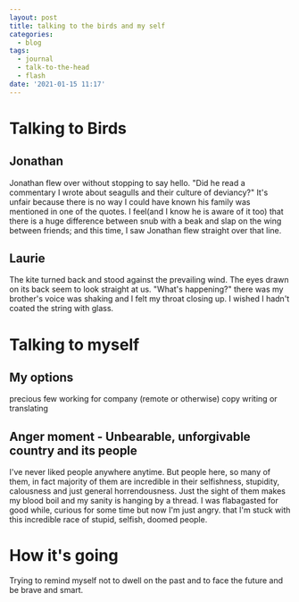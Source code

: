 ```yaml
---
layout: post
title: talking to the birds and my self
categories:
  - blog
tags:
  - journal
  - talk-to-the-head
  - flash
date: '2021-01-15 11:17'
---
```


# Talking to Birds

## Jonathan

  Jonathan flew over without stopping to say hello.
  "Did he read a commentary I wrote about seagulls and their culture of deviancy?"
  It's unfair because there is no way I could have known his family was mentioned in one of the quotes.
  I feel(and I know he is aware of it too) that there is a huge difference between snub with a beak and slap on the wing between friends; and this time, I saw Jonathan flew straight over that line.


## Laurie

The kite turned back and stood against the prevailing wind. The eyes drawn on its back seem to look straight at us. "What's happening?" there was my brother's voice was shaking and I felt my throat closing up. I wished I hadn't coated the string with glass.

# Talking to myself

## My options

precious few
working for company (remote or otherwise)
copy writing or translating

## Anger moment - Unbearable, unforgivable country and its people

I've never liked people anywhere anytime. But people here, so many of them, in fact majority of them are incredible in their selfishness, stupidity, calousness and just general horrendousness. Just the sight of them makes my blood boil and my sanity is hanging by a thread. I was flabagasted for good while, curious for some time but now I'm just angry. that I'm stuck with this incredible race of stupid, selfish, doomed people.

# How it's going

Trying to remind myself not to dwell on the past and to face the future and be brave and smart.
